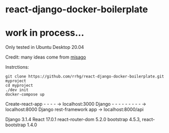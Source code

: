 # react-django-docker-boilerplate

# work in process...

Only tested in Ubuntu Desktop 20.04

Credit: many ideas come from [misago](https://github.com/rafalp/Misago)

Instrctions:
```
git clone https://github.com/rrhg/react-django-docker-boilerplate.git myproject
cd myproject
./dev init
docker-compose up
```

Create-react-app - - - -  -> localhost:3000
Django - - - - - - - - -  -> localhost:8000
Django rest-framework app -> localhost:8000/api




Django 3.1.4
React 17.0.1
react-router-dom 5.2.0
bootstrap 4.5.3,
react-bootstrap 1.4.0




